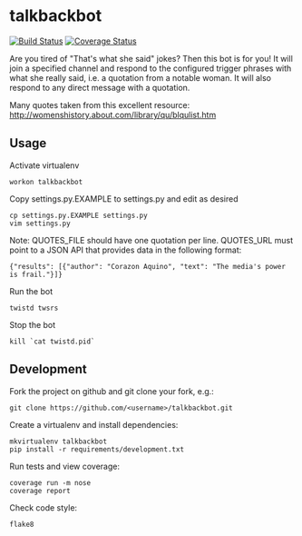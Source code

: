 talkbackbot
===========

[![Build Status](https://circleci.com/gh/jessamynsmith/talkbackbot.svg?style=shield)](https://circleci.com/gh/jessamynsmith/talkbackbot)
[![Coverage Status](https://coveralls.io/repos/jessamynsmith/talkbackbot/badge.svg?branch=master)](https://coveralls.io/r/jessamynsmith/talkbackbot?branch=master)

Are you tired of "That's what she said" jokes? Then this bot is for you!
It will join a specified channel and respond to the configured trigger phrases
with what she really said, i.e. a quotation from a notable woman. It will also
respond to any direct message with a quotation.

Many quotes taken from this excellent resource:
http://womenshistory.about.com/library/qu/blqulist.htm

Usage
-----

Activate virtualenv

    workon talkbackbot

Copy settings.py.EXAMPLE to settings.py and edit as desired

    cp settings.py.EXAMPLE settings.py
    vim settings.py

Note: QUOTES_FILE should have one quotation per line. QUOTES_URL must point to a JSON API that
provides data in the following format:

    {"results": [{"author": "Corazon Aquino", "text": "The media's power is frail."}]}

Run the bot

    twistd twsrs

Stop the bot

    kill `cat twistd.pid`

Development
-----------

Fork the project on github and git clone your fork, e.g.:

    git clone https://github.com/<username>/talkbackbot.git

Create a virtualenv and install dependencies:

    mkvirtualenv talkbackbot
    pip install -r requirements/development.txt

Run tests and view coverage:

    coverage run -m nose
    coverage report

Check code style:

    flake8
